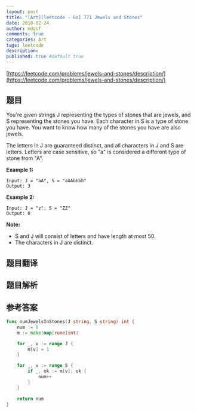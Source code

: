 ```yaml
---
layout: post
title: "[Art][leetcode - Go] 771 Jewels and Stones"
date: 2018-02-24
author: mdgsf
comments: true
categories: Art
tags: leetcode
description:
published: true #default true
---
```


[https://leetcode.com/problems/jewels-and-stones/description/](https://leetcode.com/problems/jewels-and-stones/description/)

## 题目

You're given strings J representing the types of stones that are jewels, and S representing the stones you have.  Each character in S is a type of stone you have.  You want to know how many of the stones you have are also jewels.

The letters in J are guaranteed distinct, and all characters in J and S are letters. Letters are case sensitive, so "a" is considered a different type of stone from "A".

**Example 1:**

```
Input: J = "aA", S = "aAAbbbb"
Output: 3
```

**Example 2:**

```
Input: J = "z", S = "ZZ"
Output: 0
```

**Note:**

- S and J will consist of letters and have length at most 50.
- The characters in J are distinct.

## 题目翻译

## 题目解析

## 参考答案

```go
func numJewelsInStones(J string, S string) int {
    num := 0
	m := make(map[rune]int)

	for _, v := range J {
		m[v] = 1
	}

	for _, v := range S {
		if _, ok := m[v]; ok {
			num++
		}
	}

	return num
}
```

